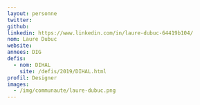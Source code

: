 ```yaml
---
layout: personne
twitter:
github:
linkedin: https://www.linkedin.com/in/laure-dubuc-64419b104/
nom: Laure Dubuc
website:
annees: DIG
defis:
  - nom: DIHAL
    site: /defis/2019/DIHAL.html
profil: Designer
images:
  - /img/communaute/laure-dubuc.png
---
```

